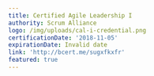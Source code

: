 ```yaml
---
title: Certified Agile Leadership I
authority: Scrum Alliance
logo: /img/uploads/cal-i-credential.png
certificationDate: '2018-11-05'
expirationDate: Invalid date
link: 'http://bcert.me/sugxfkxfr'
featured: true
---
```


